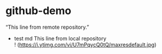 # github-demo
“This line from remote repository.”
* test md
This line from local repository  
! (https://i.ytimg.com/vi/U7mPqycQ0tQ/maxresdefault.jpg)
